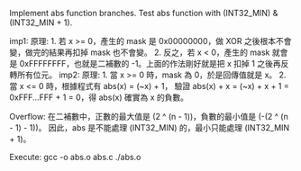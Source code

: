 Implement abs function branches.
Test abs function with (INT32_MIN) & (INT32_MIN + 1).

imp1:
    原理:
        1. 若 x >= 0，產生的 mask 是 0x00000000，做 XOR 之後根本不會變，做完的結果再扣掉 mask 也不會變。
        2. 反之，若 x < 0，產生的 mask 就會是 0xFFFFFFFF，也就是二補數的 -1。上面的作法剛好就是把 x 扣掉 1 之後再反轉所有位元。
imp2:
    原理:
        1. 當 x >= 0 時，mask 為 0，於是回傳值就是 x。
        2. 當 x <= 0 時，根據程式有 abs(x) = (~x) + 1，
           驗證 abs(x) + x = (~x) + x + 1 = 0xFFF...FFF + 1 = 0，得 abs(x) 確實為 x 的負數。

Overflow: 
    在二補數中，正數的最大值是 (2 ^ (n - 1))，負數的最小值是 (-(2 ^ (n - 1) - 1))。
    因此，abs 是不能處理 (INT32_MIN) 的，最小只能處理 (INT32_MIN + 1)。


Execute:
    gcc -o abs.o abs.c
    ./abs.o
